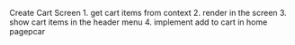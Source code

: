  Create Cart Screen
    1. get cart items from context
    2. render in the screen
    3. show cart items in the header menu
    4. implement add to cart in home pagepcar